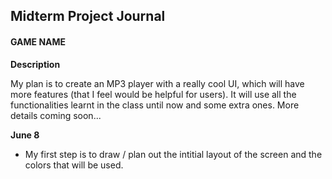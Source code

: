 ## Midterm Project Journal

#### GAME NAME

**Description**

My plan is to create an MP3 player with a really cool UI, which will have more features (that I feel would be helpful for users). It will use all the functionalities learnt in the class until now and some extra ones. More details coming soon...

**June 8**

- My first step is to draw / plan out the intitial layout of the screen and the colors that will be used.   
